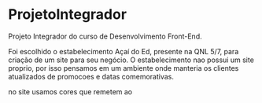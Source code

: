 # ProjetoIntegrador
Projeto Integrador do curso de Desenvolvimento Front-End.

Foi escolhido o estabelecimento Açaí do Ed, presente na QNL 5/7, para criação de um site para seu negócio.
O estabelecimento nao possui um site proprio, por isso pensamos em um ambiente onde manteria os clientes atualizados de promocoes e datas comemorativas.

no site usamos cores que remetem ao 
